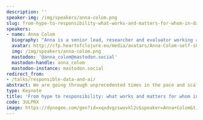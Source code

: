 ```yaml
---
description: ''
speaker-img: /img/speakers/anna-colom.png
slug: from-hype-to-responsibility-what-works-and-matters-for-whom-in-data-and-ai
speakers:
- name: Anna Colom
  biography: "Anna is a senior lead, researcher and evaluator working at the intersections of digital technologies, democratic processes, justice and climate. She's currently active at The Data Tank, an organisation championing a holistic approach to re-using data for the common good.\r\n\r\nBefore joining The Data Tank, she was the Public Participation and Research Lead at the Ada Lovelace Institute. Her role focused on ensuring public perspectives and experiences are embedded in Ada’s research in rigorous, inclusive and meaningful ways.\r\n\r\nPrior to joining Ada, Anna managed the research on democratic innovations at Democratic Society, including the evaluation of deliberative mini-publics across the European Union and the UK. She was Director of Innovations and Learning at Africa’s Voices Foundation and worked as a Senior Research Manager at BBC Media Action, working with teams across South Asia, and East and West Africa. Anna holds a PhD in Political Science from The Open University, where she has applied an intersectional lens to understanding how instant messaging mediates citizenship capabilities. She was formerly a journalist, documentary filmmaker and participatory video facilitator."
  avatar: http://cfp.heartofclojure.eu/media/avatars/Anna-Colom-self-shot-cropped-328x328_Y2TgoH7.png
  img: /img/speakers/anna-colom.png
  mastodon: '@anna_colom@mastodon.social'
  mastodon-handle: anna_colom
  mastodon-instance: mastodon.social
redirect_from:
- /talks/responsible-data-and-ai/
abstract: We are going through unprecedented times in the pace and scale of technological development driven by data and AI systems. Yet, these developments and their applications are being led and decided by a few in -still by large- a regulatory vacuum, supported by narratives driven by hype and power asymmetries. There is however a large and more diverse community of technology developers across the globe who can claim back the authority if it refuses to be blinded by hype; if it questions decisions made by a few; if it favours evidence and ethics over magic; and if it works collaborative with the rest of society to answer some of the most pressing questions of out times on how data and AI can be responsibly used to help people make this world a better place.
type: Keynote
title: 'From hype to responsibility: what works and matters for whom in data and AI?'
code: 3ULPRX
image: https://dynogee.com/gen?id=xqxdvgzswovkl2c&speaker=Anna+Colom&title=From+hype+to+responsibility%3A+what+works+and+matters+for+whom+in+data+and+AI%3F&type=Keynote&img=https%3A//2024.heartofclojure.eu/img/speakers/anna-colom.png%3Fv%3D1725346190762
---
```


